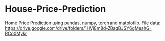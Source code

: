 # House-Price-Prediction
Home Price Prediction using pandas, numpy, torch and matplotlib.
File data: https://drive.google.com/drive/folders/1HVj8m8d-ZBaqBJSY6gMeahG-RCo0Mykr
